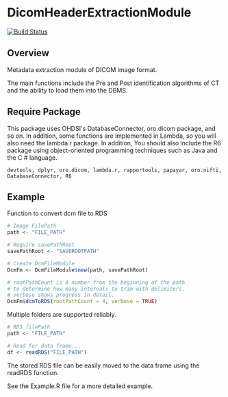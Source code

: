 # DicomHeaderExtractionModule

[![Build Status](https://travis-ci.com/NEONKID/DicomHeaderExtractionModule.svg?token=KX1jEf9MwMRzGiDnba2h&branch=master)](https://travis-ci.com/NEONKID/DicomHeaderExtractionModule)



## Overview

Metadata extraction module of DICOM image format.

The main functions include the Pre and Post identification algorithms of CT and the ability to load them into the DBMS.

 

## Require Package

This package uses OHDSI's DatabaseConnector, oro.dicom package, and so on. In addition, some functions are implemented in Lambda, so you will also need the lambda.r package. In addition, You should also include the R6 package using object-oriented programming techniques such as Java and the C # language.

```
devtools, dplyr, oro.dicom, lambda.r, rapportools, papayar, oro.nifti, DatabaseConnector, R6
```



## Example

Function to convert dcm file to RDS

```R
# Image FilePath
path <- "FILE_PATH"

# Require savePathRoot
savePathRoot <- "SAVEROOTPATH"

# Create DcmFileModule
DcmFm <- DcmFileModule$new(path, savePathRoot)

# rootPathCount is A number from the beginning of the path 
# to determine how many intervals to trim with delimiters.
# verbose shows progress in detail.
DcmFm$dcmToRDS(rootPathCount = 4, verbose = TRUE)
```

Multiple folders are supported reliably.



```R
# RDS filePath
path <- "FILE_PATH"

# Read for data frame...
df <- readRDS("FILE_PATH")
```

The stored RDS file can be easily moved to the data frame using the readRDS function.

See the Example.R file for a more detailed example.